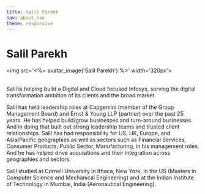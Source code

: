 ```yaml
---
title: Salil Parekh
nav: about_nav
theme: responsive
---
```

# Salil Parekh

<img src='<%= avatar_image('Salil Parekh') %>' width='320px'>
<br/>
<br/>

Salil is helping build a Digital and Cloud focused Infosys, serving the digital transformation ambition of its clients and the broad market.

Salil has held leadership roles at Capgemini (member of the Group Management Board) and Ernst & Young LLP (partner) over the past 25 years.  He has helped build/grow businesses and turn-around businesses.  And in doing that built out strong leadership teams and trusted client relationships.  Salil has had responsibility for US, UK, Europe, and Asia/Pacific geographies as well as sectors such as Financial Services, Consumer Products, Public Sector, Manufacturing, in his management roles.  And he has helped drive acquisitions and their integration across geographies and sectors.

Salil studied at Cornell University in Ithaca, New York, in the US (Masters in Computer Science and Mechanical Engineering) and at the Indian Institute of Technology in Mumbai, India (Aeronautical Engineering).
